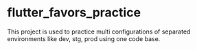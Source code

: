 # flutter_favors_practice
This project is used to practice multi configurations of separated environments like dev, stg, prod using one code base.

